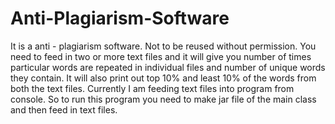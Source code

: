 # Anti-Plagiarism-Software
It is a anti - plagiarism software. Not to be reused without permission.
You need to feed in two or more text files and it will give you number of times particular words are repeated in individual files and number of unique words they contain. It will also print out top 10% and least 10% of the words from both the text files. Currently I am feeding text files into program from console. So to run this program you need to make jar file of the main class and then feed in text files.
